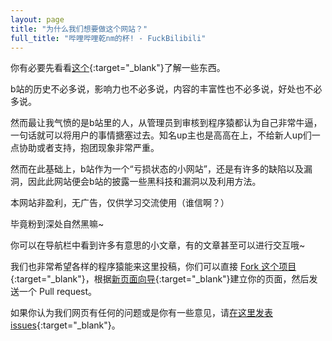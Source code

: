 ```yaml
---
layout: page
title: "为什么我们想要做这个网站？"
full_title: "哔哩哔哩乾nm的杯! - FuckBilibili"
---
```


你有必要先看看[这个](http://wiki.esu.im/%E5%BE%90%E9%80%B8){:target="_blank"}了解一些东西。

b站的历史不必多说，影响力也不必多说，内容的丰富性也不必多说，好处也不必多说。

然而最让我气愤的是b站里的人，从管理员到审核到程序猿都认为自己非常牛逼，一句话就可以将用户的事情搪塞过去。知名up主也是高高在上，不给新人up们一点协助或者支持，抱团现象非常严重。

然而在此基础上，b站作为一个“亏损状态的小网站”，还是有许多的缺陷以及漏洞，因此此网站便会b站的披露一些黑科技和漏洞以及利用方法。

本网站非盈利，无广告，仅供学习交流使用（谁信啊？）

毕竟粉到深处自然黑嘛~

你可以在导航栏中看到许多有意思的小文章，有的文章甚至可以进行交互哦~

我们也非常希望各样的程序猿能来这里投稿，你们可以直接 [Fork 这个项目](https://github.com/fuckbilibili/fuckbilibili.github.io/fork){:target="_blank"}，根据[新页面向导](https://github.com/fuckbilibili/fuckbilibili.github.io/tree/master/_example/guideline.md){:target="_blank"}建立你的页面，然后发送一个 Pull request。

如果你认为我们网页有任何的问题或是你有一些意见，请[在这里发表 issues](https://github.com/fuckbilibili/fuckbilibili.github.io/issues/new){:target="_blank"}。
